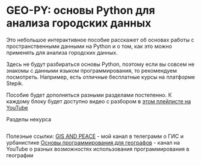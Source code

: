 # GEO-PY: основы Python для анализа городских данных

Это небольшое интерактивное пособие расскажет об основах работы с пространственными данными на Python и о том, как это можно применять для анализа городских данных.

Здесь не будут разбираться основы Python, поэтому если вы совсем не знакомы с данными языком программирования, то рекомендуем посмотреть. Например, есть отличные бесплатные курсы на платформе Stepik.

Пособие будет дополняться разными разделами постепенно. К каждому блоку будет доступно видео с разбором в [этом плейлисте на YouTube](https://jupyterbook.org)

Разделы некурса

```{tableofcontents}

```

Полезные ссылки:
[GIS AND PEACE](https://t.me/GIS_PEACE) - мой канал в телеграмм о ГИС и урбанистике
[Основы программирования для географов](https://www.youtube.com/channel/UC99_v_T0CTEsYiY2O6YsvOA) - канал на YouTube о разных возможностях использования программирования в географии
